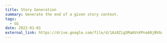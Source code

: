```yaml
---
title: Story Generation
summary: Generate the end of a given story context.
tags:
  - SG
date: 2022-01-01
external_link: https://drive.google.com/file/d/1Az8ZigSMaAVnXPna60jBVGAt5vqi901g/view?usp=sharing
---
```

